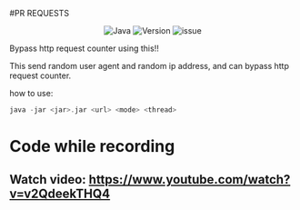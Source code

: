 #PR REQUESTS

<p align="center">

<img src="https://img.shields.io/badge/Java-1.8.0-blue.svg" alt="Java">
<img src="https://img.shields.io/badge/Version-0.0.1-blue.svg" alt="Version">
<img src="https://img.shields.io/badge/Made%20with-Kotlin-purple" alt="issue" />

</p>

Bypass http request counter using this!!

This send random user agent and random ip address, and can bypass http request counter.

how to use:

```kotlin
java -jar <jar>.jar <url> <mode> <thread>
```

# Code while recording

Watch video:
https://www.youtube.com/watch?v=v2QdeekTHQ4
-
